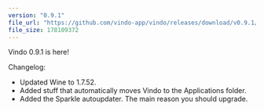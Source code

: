 ```yaml
---
version: "0.9.1"
file_url: "https://github.com/vindo-app/vindo/releases/download/v0.9.1/Vindo.zip"
file_size: 178109372
---
```

Vindo 0.9.1 is here!

Changelog:

  - Updated Wine to 1.7.52.
  - Added stuff that automatically moves Vindo to the Applications folder.
  - Added the Sparkle autoupdater. The main reason you should upgrade.
